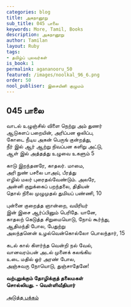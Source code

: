 ```yaml
---
categories: blog
title: அகநானூறு
sub_title: 045 பாலை
keywords: More, Tamil, Books
description: அகநானூறு
author: Tamilan
layout: Ruby
tags:
- தமிழ்ப் புலவர்கள்
is_book: 1
permalink: agananooru_50
featured: /images/noolkal_96_6.png
order: 50
nool_publiser: இசையினி குழுமம்
---
```



## 045 பாலை

வாடல் உழுஞ்சில் விளை நெற்று அம் துணர்  
ஆடுகளப் பறையின், அரிப்பன ஒலிப்ப,  
கோடை நீடிய அகன் பெருங் குன்றத்து,  
நீர் இல் ஆர் ஆற்று நிவப்பன களிறு அட்டு,  
ஆள் இல் அத்தத்து உழுவை உகளும் 5

காடு இறந்தனரே, காதலர். மாமை,  
அரி நுண் பசலை பாஅய், பீரத்து  
எழில் மலர் புரைதல்வேண்டும். அலரே,  
அன்னி குறுக்கைப் பறந்தலை, திதியன்  
தொல் நிலை முழுமுதல் துமியப் பண்ணி, 10

புன்னை குறைத்த ஞான்றை, வயிரியர்  
இன் இசை ஆர்ப்பினும் பெரிதே. யானே,  
காதலற் கெடுத்த சிறுமையொடு, நோய் கூர்ந்து,  
ஆதிமந்தி போல, பேதுற்று  
அலந்தனென் உழல்வென்கொல்லோ பொலந்தார், 15

கடல் கால் கிளர்ந்த வென்றி நல் வேல்,  
வானவரம்பன் அடல் முனைக் கலங்கிய  
உடை மதில் ஓர் அரண் போல,  
அஞ்சுவரு நோயொடு, துஞ்சாதேனே!

**வற்புறுக்கும் தோழிக்குத் தலைமகள்  
சொல்லியது. - வெள்ளிவீதியார்**

[அடுத்த பக்கம்](agananooru_51)